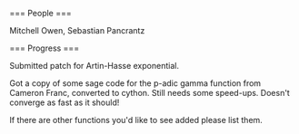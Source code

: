 === People ===

Mitchell Owen, Sebastian Pancrantz

=== Progress ===

Submitted patch for Artin-Hasse exponential.

Got a copy of some sage code for the p-adic gamma function from Cameron Franc, converted to cython.  Still needs some speed-ups.  Doesn't converge as fast as it should!

If there are other functions you'd like to see added please list them.
